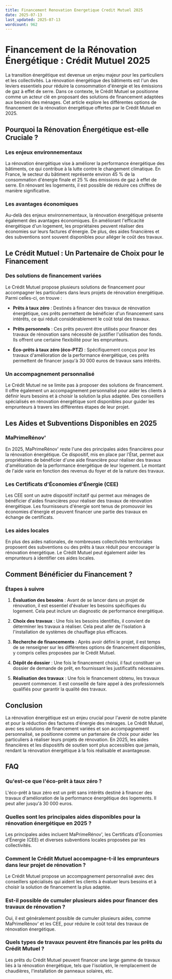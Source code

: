 ```yaml
---
title: Financement Renovation Energetique Credit Mutuel 2025
date: 2025-07-13
last_updated: 2025-07-13
wordcount: 962
---
```


# Financement de la Rénovation Énergétique : Crédit Mutuel 2025

La transition énergétique est devenue un enjeu majeur pour les particuliers et les collectivités. La rénovation énergétique des bâtiments est l'un des leviers essentiels pour réduire la consommation d'énergie et les émissions de gaz à effet de serre. Dans ce contexte, le Crédit Mutuel se positionne comme un acteur clé en proposant des solutions de financement adaptées aux besoins des ménages. Cet article explore les différentes options de financement de la rénovation énergétique offertes par le Crédit Mutuel en 2025.

## Pourquoi la Rénovation Énergétique est-elle Cruciale ?

### Les enjeux environnementaux

La rénovation énergétique vise à améliorer la performance énergétique des bâtiments, ce qui contribue à la lutte contre le changement climatique. En France, le secteur du bâtiment représente environ 45 % de la consommation d'énergie finale et 25 % des émissions de gaz à effet de serre. En rénovant les logements, il est possible de réduire ces chiffres de manière significative.

### Les avantages économiques

Au-delà des enjeux environnementaux, la rénovation énergétique présente également des avantages économiques. En améliorant l'efficacité énergétique d'un logement, les propriétaires peuvent réaliser des économies sur leurs factures d'énergie. De plus, des aides financières et des subventions sont souvent disponibles pour alléger le coût des travaux.

## Le Crédit Mutuel : Un Partenaire de Choix pour le Financement

### Des solutions de financement variées

Le Crédit Mutuel propose plusieurs solutions de financement pour accompagner les particuliers dans leurs projets de rénovation énergétique. Parmi celles-ci, on trouve :

- **Prêts à taux zéro** : Destinés à financer des travaux de rénovation énergétique, ces prêts permettent de bénéficier d'un financement sans intérêts, ce qui réduit considérablement le coût total des travaux.
  
- **Prêts personnels** : Ces prêts peuvent être utilisés pour financer des travaux de rénovation sans nécessité de justifier l'utilisation des fonds. Ils offrent une certaine flexibilité pour les emprunteurs.

- **Éco-prêts à taux zéro (éco-PTZ)** : Spécifiquement conçus pour les travaux d'amélioration de la performance énergétique, ces prêts permettent de financer jusqu'à 30 000 euros de travaux sans intérêts.

### Un accompagnement personnalisé

Le Crédit Mutuel ne se limite pas à proposer des solutions de financement. Il offre également un accompagnement personnalisé pour aider les clients à définir leurs besoins et à choisir la solution la plus adaptée. Des conseillers spécialisés en rénovation énergétique sont disponibles pour guider les emprunteurs à travers les différentes étapes de leur projet.

## Les Aides et Subventions Disponibles en 2025

### MaPrimeRénov'

En 2025, MaPrimeRénov' reste l'une des principales aides financières pour la rénovation énergétique. Ce dispositif, mis en place par l'État, permet aux propriétaires de bénéficier d'une aide financière pour réaliser des travaux d'amélioration de la performance énergétique de leur logement. Le montant de l'aide varie en fonction des revenus du foyer et de la nature des travaux.

### Les Certificats d'Économies d'Énergie (CEE)

Les CEE sont un autre dispositif incitatif qui permet aux ménages de bénéficier d'aides financières pour réaliser des travaux de rénovation énergétique. Les fournisseurs d'énergie sont tenus de promouvoir les économies d'énergie et peuvent financer une partie des travaux en échange de certificats.

### Les aides locales

En plus des aides nationales, de nombreuses collectivités territoriales proposent des subventions ou des prêts à taux réduit pour encourager la rénovation énergétique. Le Crédit Mutuel peut également aider les emprunteurs à identifier ces aides locales.

## Comment Bénéficier du Financement ?

### Étapes à suivre

1. **Évaluation des besoins** : Avant de se lancer dans un projet de rénovation, il est essentiel d'évaluer les besoins spécifiques du logement. Cela peut inclure un diagnostic de performance énergétique.

2. **Choix des travaux** : Une fois les besoins identifiés, il convient de déterminer les travaux à réaliser. Cela peut aller de l'isolation à l'installation de systèmes de chauffage plus efficaces.

3. **Recherche de financements** : Après avoir défini le projet, il est temps de se renseigner sur les différentes options de financement disponibles, y compris celles proposées par le Crédit Mutuel.

4. **Dépôt de dossier** : Une fois le financement choisi, il faut constituer un dossier de demande de prêt, en fournissant les justificatifs nécessaires.

5. **Réalisation des travaux** : Une fois le financement obtenu, les travaux peuvent commencer. Il est conseillé de faire appel à des professionnels qualifiés pour garantir la qualité des travaux.

## Conclusion

La rénovation énergétique est un enjeu crucial pour l'avenir de notre planète et pour la réduction des factures d'énergie des ménages. Le Crédit Mutuel, avec ses solutions de financement variées et son accompagnement personnalisé, se positionne comme un partenaire de choix pour aider les particuliers à réaliser leurs projets de rénovation. En 2025, les aides financières et les dispositifs de soutien sont plus accessibles que jamais, rendant la rénovation énergétique à la fois réalisable et avantageuse.

## FAQ

### Qu'est-ce que l'éco-prêt à taux zéro ?

L'éco-prêt à taux zéro est un prêt sans intérêts destiné à financer des travaux d'amélioration de la performance énergétique des logements. Il peut aller jusqu'à 30 000 euros.

### Quelles sont les principales aides disponibles pour la rénovation énergétique en 2025 ?

Les principales aides incluent MaPrimeRénov', les Certificats d'Économies d'Énergie (CEE) et diverses subventions locales proposées par les collectivités.

### Comment le Crédit Mutuel accompagne-t-il les emprunteurs dans leur projet de rénovation ?

Le Crédit Mutuel propose un accompagnement personnalisé avec des conseillers spécialisés qui aident les clients à évaluer leurs besoins et à choisir la solution de financement la plus adaptée.

### Est-il possible de cumuler plusieurs aides pour financer des travaux de rénovation ?

Oui, il est généralement possible de cumuler plusieurs aides, comme MaPrimeRénov' et les CEE, pour réduire le coût total des travaux de rénovation énergétique.

### Quels types de travaux peuvent être financés par les prêts du Crédit Mutuel ?

Les prêts du Crédit Mutuel peuvent financer une large gamme de travaux liés à la rénovation énergétique, tels que l'isolation, le remplacement de chaudières, l'installation de panneaux solaires, etc.